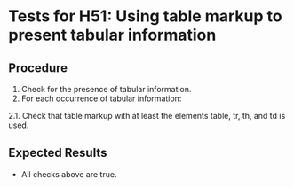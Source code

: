 # Tests for H51: Using table markup to present tabular information

## Procedure

1. Check for the presence of tabular information.
2. For each occurrence of tabular information:

  2.1. Check that table markup with at least the elements table, tr, th, and td is used.

## Expected Results

- All checks above are true.
